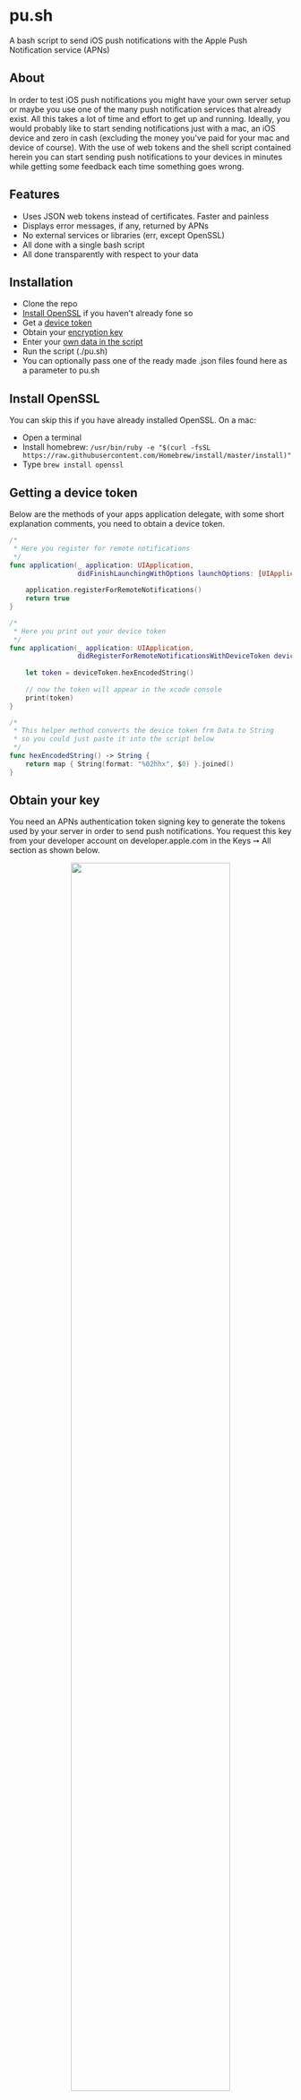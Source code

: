 # pu.sh

A bash script to send iOS push notifications with the Apple Push Notification service (APNs)


## About

In order to test iOS push notifications you might have your own server setup or maybe you use one of the many push notification services that already exist. All this takes a lot of time and effort to get up and running. Ideally, you would probably like to start sending notifications just with a mac, an iOS device and zero in cash (excluding the money you've paid for your mac and device of course). With the use of web tokens and the shell script contained herein you can start sending push notifications to your devices in minutes while getting some feedback each time something goes wrong.

## Features

- Uses JSON web tokens instead of certificates. Faster and painless
- Displays error messages, if any, returned by APNs
- No external services or libraries (err, except OpenSSL)
- All done with a single bash script
- All done transparently with respect to your data

## Installation

- Clone the repo
- [Install OpenSSL](#install-openssl) if you haven't already fone so
- Get a [device token](#getting-a-device-token) 
- Obtain your [encryption key](#obtain-your-key)
- Enter your [own data in the script](#what-data-you-need-to-supply-to-the-script)
- Run the script (./pu.sh)
- You can optionally pass one of the ready made .json files found here as a parameter to pu.sh

## Install OpenSSL

You can skip this if you have already installed OpenSSL.
On a mac:

- Open a terminal
- Install homebrew: `/usr/bin/ruby -e "$(curl -fsSL https://raw.githubusercontent.com/Homebrew/install/master/install)"`
- Type `brew install openssl`

## Getting a device token

Below are the methods of your apps application delegate, with some short explanation comments, you need to obtain a device token.

```swift
/*
 * Here you register for remote notifications
 */
func application(_ application: UIApplication, 
                 didFinishLaunchingWithOptions launchOptions: [UIApplication.LaunchOptionsKey: Any]?) -> Bool {
    
    application.registerForRemoteNotifications()
    return true
}

/*
 * Here you print out your device token
 */
func application(_ application: UIApplication, 
                 didRegisterForRemoteNotificationsWithDeviceToken deviceToken: Data) {
    
    let token = deviceToken.hexEncodedString()
    
    // now the token will appear in the xcode console
    print(token)
}

/*
 * This helper method converts the device token frm Data to String
 * so you could just paste it into the script below
 */
func hexEncodedString() -> String {
    return map { String(format: "%02hhx", $0) }.joined()
}
```

## Obtain your key

You need an APNs authentication token signing key to generate the tokens used by your server in order to send push notifications. You request this key from your developer account on developer.apple.com in the Keys ➙ All section as shown below.

<p align="center">
  <img src="https://user-images.githubusercontent.com/1259736/52068513-77a9b700-2585-11e9-93b3-1737b7f72b3f.png" width="75%">
</p>
  
After continuing to the next step you get:

- A 10-character string with the key ID. Keep this on hand you will need it. If you forget it it is still available in the developer portal.
- A signing key as a .p8 text file. Keep this somewhere safe. For instance, don't keep it in your source code repository. If you lose it it's gone forever and you will have to revoke it and regenerate it. If this key is compromised in any way it can be used to send push notifications to your apps 🙀so if you suspect this has happened, revoke it and request a new one.

## What data you need to supply to the script

After you clone the script you need to supply your own info within the script:

- TEAMID: Found in the developer portal in your account
- KEYID: Found in the developer portal in your account
- SECRET: Full or relative path of the `.p8` you kept in a safe place
- BUNDLEID: The bundle id of your app
- DEVICETOKEN: A device token you have obtained

## Troubleshooting

Unfortunately, the feedback returned from APNS when something goes wrong leaves a lot to be desired. These are the status codes that are possible to be returned and are shown in the output of the previous script.

```
200: Success
400: Bad request
403: There was an error with the certificate or with the provider authentication token
405: The request used a bad :method value. Only POST requests are supported.
410: The device token is no longer active for the topic.
413: The notification payload was too large.
429: The server received too many requests for the same device token.
500: Internal server error
503: The server is shutting down and unavailable.
```

If the status code is 200 all is well and you received the push notification.
In general, you should always use a recent device token, the device token should actually be from the device you are trying to send to and you should make sure that team IDs, key IDs, and bundle IDs are spelled correctly.
For a successful request, the body of the response is empty. On failure, the response body contains a JSON dictionary with a reason key that gives you a general idea of what went wrong e.g. BadDeviceToken.

_Note_: Development vs Production

Replace the ENDPOINT text in the script with the corresponding URL in the commented out section at the top of the script. Use development when running your app directly from Xcode onto a device, and production in every other case which is for Testflight, Adhoc, Enterprise or for the Appstore.

## License

This project is licensed under the MIT License - see the [LICENSE.md](https://gist.github.com/tsif/e233ee1941045151e7632bb3aacd3420) file for details

## Author

- [Dimitri James Tsiflitzis](https://dimitrijam.es)

